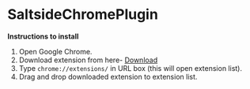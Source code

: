 # SaltsideChromePlugin

**Instructions to install**

1. Open Google Chrome.
2. Download extension from here- [Download](https://github.com/aditya01933/SaltsideChromePlugin/raw/master/saltside-chrome.crx)
2. Type `chrome://extensions/` in URL box (this will open extension list).
3. Drag and drop downloaded extension to extension list.
